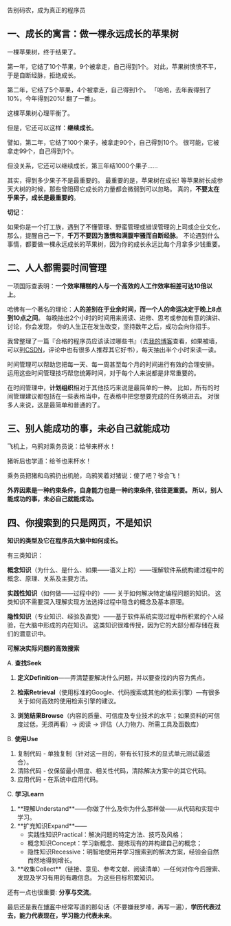 告别码农，成为真正的程序员

## 一、成长的寓言：做一棵永远成长的苹果树

一棵苹果树，终于结果了。

第一年，它结了10个苹果，9个被拿走，自己得到1个。
对此，苹果树愤愤不平，于是自断经脉，拒绝成长。

第二年，它结了5个苹果，4个被拿走，自己得到1个。
「哈哈，去年我得到了10%，今年得到20%! 翻了一番」。

这棵苹果树心理平衡了。

但是，它还可以这样：**继续成长**。

譬如，第二年，它结了100个果子，被拿走90个，自己得到10个。
很可能，它被拿走99个，自己得到1个。

但没关系，它还可以继续成长，第三年结1000个果子……

其实，得到多少果子不是最重要的。
最重要的是，苹果树在成长!
等苹果树长成参天大树的时候，那些曾阻碍它成长的力量都会微弱到可以忽略。
真的，**不要太在乎果子，成长是最重要的**。

**切记**：

如果你是一个打工族，遇到了不懂管理、野蛮管理或错误管理的上司或企业文化，
那么，提醒自己一下，**千万不要因为激愤和满腹牢骚而自断经脉**。
不论遇到什么事情，都要做一棵永远成长的苹果树，因为你的成长永远比每个月拿多少钱重要。

## 二、人人都需要时间管理

一项国际查表明：**一个效率糟糕的人与一个高效的人工作效率相差可达10倍以上**。

哈佛有一个著名的理论：**人的差别在于业余时间，而一个人的命运决定于晚上8点到10点之间**。
每晚抽出2个小时的时间用来阅读、进修、思考或参加有意的演讲、讨论，你会发现，
你的人生正在发生改变，坚持数年之后，成功会向你招手。

我曾整理了一篇『合格的程序员应该读过哪些书』（去[我的博客](http://justjavac.com/other/2012/05/15/qualified-programmer-should-read-what-books.html)查看，如果被墙，可以到[CSDN](http://blog.csdn.net/justjavac/article/details/7865418)，评论中也有很多人推荐其它好书），每天抽出半个小时来读一读。

时间管理可以帮助您把每一天、每一周甚至每个月的时间进行有效的合理安排。
运用这些时间管理技巧帮您统筹时间，对于每个人来说都是非常重要的。

在时间管理中，**计划组织**相对于其他技巧来说是最简单的一种。
比如，所有的时间管理建议都包括在一些表格当中，在表格中把您想要完成的任务填进去。
对很多人来说，这是最简单和普通的了。

## 三、别人能成功的事，未必自己就能成功

飞机上，乌鸦对乘务员说：给爷来杯水！

猪听后也学道：给爷也来杯水！

乘务员把猪和乌鸦扔出机舱，乌鸦笑着对猪说：傻了吧？爷会飞！

**外界因素是一种约束条件，自身能力也是一种约束条件, 往往更重要。
所以，别人能成功的事，未必自己就能成功。**

## 四、你搜索到的只是网页，不是知识

**知识的类型及它在程序员大脑中如何成长。**

有三类知识：

**概念知识**（为什么、是什么、如果——语义上的）——理解软件系统构建过程中的概念、原理、关系及主要方法。

**实践性知识**（如何做——过程中的）—— 关于如何解决特定编程问题的知识。
这类知识不需要深入理解实现方法选择过程中隐含的概念及基本原理。

**隐性知识**（专业知识、经验及直觉）——基于软件系统实现过程中所积累的个人经验，在大脑中形成的内在知识。
这类知识很难传授，因为它的大部分都存储在我们的潜意识中。

**可解决实际问题的高效搜索**

A. **查找Seek**

1. **定义Definition**——弄清楚要解决什么问题，并以要查找的内容为焦点。

2. **检索Retrieval**（使用标准的Google、代码搜索或其他的检索引擎）—有很多关于如何高效的使用检索引擎的建议。

3. **浏览结果Browse**（内容的质量、可信度及专业技术的水平；如果资料的可信度过低，无须再看）-> 阅读 -> 评估（人力物力、所需工具及函数库）

B. **使用Use**

<ol>
  <li>复制代码 - 单独复制（针对这一目的，带有长钉技术的显式单元测试最适合）。</li>
  <li>清除代码 - 仅保留最小限度、相关性代码，清除解决方案中的其它代码。</li>
  <li>应用代码 - 在系统中应用代码。</li>
</ol>

C. **学习Learn**

<ol>
<li> **理解Understand**——你做了什么及你为什么那样做——从代码和实现中学习。</li>

<li> **扩充知识Expand**——
<ul>
  <li>实践性知识Practical：解决问题的特定方法、技巧及风格；</li>
  <li>概念知识Concept：学习新概念、提炼现有的并构建自己的概念；</li>
  <li>隐性知识Recessive：明智地使用并学习搜索到的解决方案，经验会自然而然地得到增长。</li>
</ul>
</li>

<li> **收集Collect**（链接、意见、参考文献、阅读清单）—任何对你今后搜索、发现及学习有用的有趣信息。
为这些目标积累知识。</li>
</ol>

还有一点也很重要: **分享与交流**。

最后还是我在[博客](http://justjavac.com)中经常写道的那句话（不要嫌我罗嗦，再写一遍），**学历代表过去，能力代表现在，学习能力代表未来**。
